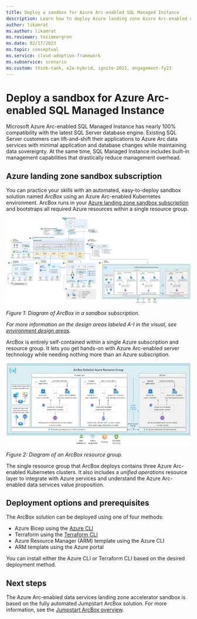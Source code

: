 ```yaml
---
title: Deploy a sandbox for Azure Arc-enabled SQL Managed Instance
description: Learn how to deploy Azure landing zone Azure Arc-enabled data services sandbox to accelerate your adoption of hybrid or multicloud architectures.
author: likamrat
ms.author: likamrat
ms.reviewer: tozimmergren
ms.date: 02/17/2023
ms.topic: conceptual
ms.service: cloud-adoption-framework
ms.subservice: scenario
ms.custom: think-tank, e2e-hybrid, ignite-2022, engagement-fy23
---
```


# Deploy a sandbox for Azure Arc-enabled SQL Managed Instance

Microsoft Azure Arc-enabled SQL Managed Instance has nearly 100% compatibility with the latest SQL Server database engine. Existing SQL Server customers can lift-and-shift their applications to Azure Arc data services with minimal application and database changes while maintaining data sovereignty. At the same time, SQL Managed Instance includes built-in management capabilities that drastically reduce management overhead.

## Azure landing zone sandbox subscription

You can practice your skills with an automated, easy-to-deploy sandbox solution named *ArcBox* using an Azure Arc-enabled Kubernetes environment. ArcBox runs in your [Azure landing zone sandbox subscription](/../../ready/considerations/sandbox-environments.md) and bootstraps all required Azure resources within a single resource group.

[![Diagram of ArcBox in a sandbox subscription.](./media/arcbox-sandbox-subscription.png)](./media/arcbox-sandbox-subscription.png#lightbox)

*Figure 1: Diagram of ArcBox in a sandbox subscription.*

*For more information on the design areas labeled A-I in the visual, see [environment design areas](../../../ready/landing-zone/design-areas.md#environment-design-areas).*

ArcBox is entirely self-contained within a single Azure subscription and resource group. It lets you get hands-on with Azure Arc-enabled server technology while needing nothing more than an Azure subscription.

[![Diagram of an ArcBox resource group.](./media/arcbox-resource-group.png)](./media/arcbox-resource-group.png#lightbox)

*Figure 2: Diagram of an ArcBox resource group.*

The single resource group that ArcBox deploys contains three Azure Arc-enabled Kubernetes clusters. It also includes a *unified operations* resource layer to integrate with Azure services and understand the Azure Arc-enabled data services value proposition.

## Deployment options and prerequisites

The ArcBox solution can be deployed using one of four methods:

- Azure Bicep using the [Azure CLI](/cli/azure/install-azure-cli)
- Terraform using the [Terraform CLI](https://learn.hashicorp.com/tutorials/terraform/install-cli)
- Azure Resource Manager (ARM) template using the Azure CLI
- ARM template using the Azure portal

You can install either the Azure CLI or Terraform CLI based on the desired deployment method.

## Next steps

The Azure Arc-enabled data services landing zone accelerator sandbox is based on the fully automated Jumpstart ArcBox solution. For more information, see the [Jumpstart ArcBox overview](https://azurearcjumpstart.io/azure_jumpstart_arcbox).
